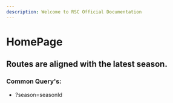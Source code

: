 ```yaml
---
description: Welcome to RSC Official Documentation
---
```


# HomePage

## Routes are aligned with the latest season.

### Common Query's:

* ?season=seasonId
